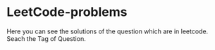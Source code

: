 # LeetCode-problems
Here you can see the solutions of the question which are in leetcode.<br>
Seach the Tag of Question.<br>
<br>




